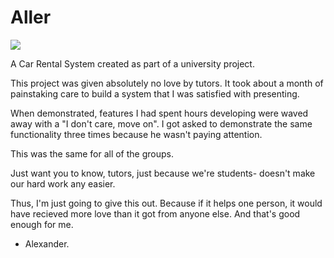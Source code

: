 # Aller
<img src="https://travis-ci.com/DragonStuff/Aller.svg?token=Zkf9dE2sC6bysdtNK8R6&branch=master" />

A Car Rental System created as part of a university project.

This project was given absolutely no love by tutors. It took about a month of painstaking care to build a system that I was satisfied with presenting.

When demonstrated, features I had spent hours developing were waved away with a "I don't care, move on". I got asked to demonstrate the same functionality three times because he wasn't paying attention.

This was the same for all of the groups.

Just want you to know, tutors, just because we're students- doesn't make our hard work any easier.

Thus, I'm just going to give this out. Because if it helps one person, it would have recieved more love than it got from anyone else. And that's good enough for me.

- Alexander.
